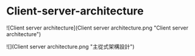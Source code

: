 # Client-server-architecture
![Client server architecture](Client server architecture.png "Client server architecture")

![](Client server architecture.png "主從式架構設計")
